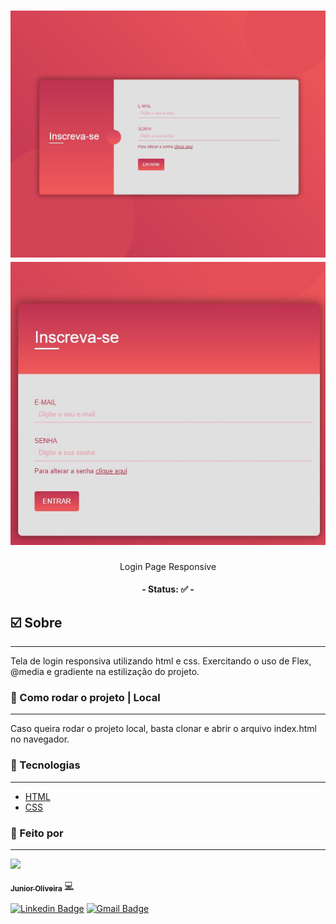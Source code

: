 <h1 align="center">
    <img src="view.jpg">
    <img src="view-mobile.jpg">
</h1>
<p align="center">Login Page Responsive</p>

<h4 align="center"> 
	- Status: ✅ -
</h4>

## ☑️ Sobre
---

<p>
Tela de login responsiva utilizando html e css.
Exercitando o uso de Flex, @media e gradiente na estilização do projeto.
</p>

### 🔌 Como rodar o projeto | Local
---
Caso queira rodar o projeto local, basta clonar e abrir o arquivo index.html no navegador.



### 🔋 Tecnologias
---
- [HTML]("")
- [CSS]("")

### 🎲 Feito por
---

<a href="https://github.com/juniorhbs">
 <img src="https://avatars.githubusercontent.com/u/60306643?s" width="100px;"/>
 <br />
 <p>
 <sub><b>Junior Oliveira</b></sub></a> <a href="https://github.com/juniorhbs" >💻</a>
</p>

[![Linkedin Badge](https://img.shields.io/badge/-Junior-blue?style=rounded&logo=Linkedin&logoColor=white&link=https://www.linkedin.com/in/junior-oliveira-025895169/)](https://www.linkedin.com/in/junior-oliveira-025895169/) 
[![Gmail Badge](https://img.shields.io/badge/-juniorhbs@gmail.com-c14438?style=rounded&logo=Gmail&logoColor=white&link=mailto:juniorhbs@gmail.com)](mailto:juniorhbs@gmail.com)
